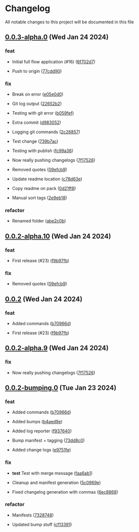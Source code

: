 
# Changelog

All notable changes to this project will be documented in this file


## [0.0.3-alpha.0](https://github.com/cp-utils/gitversion/compare/0.0.2...0.0.3-alpha.0) (Wed Jan 24 2024)

### feat

* Initial full flow application (#16) ([6f702d7](https://github.com/cp-utils/gitversion/commit/6f702d7c8a15ec080b73c838e3bfafe8506751ae))

* Push to origin ([77cdd90](https://github.com/cp-utils/gitversion/commit/77cdd90a79ec305b302e0a652259ee5a31adf82e))

### fix

* Break on error ([e05e0d0](https://github.com/cp-utils/gitversion/commit/e05e0d0f2d222cb355b263f7dd97cbe2de2fc775))

* Git log output ([22652b2](https://github.com/cp-utils/gitversion/commit/22652b2bf0664e2d5567d576dc209cce96be3505))

* Testing with git error ([b059fef](https://github.com/cp-utils/gitversion/commit/b059fef494582e0c4ea9b8f126dda40649a0c0d7))

* Extra commit ([d983052](https://github.com/cp-utils/gitversion/commit/d983052bc81a3caaf81b603a3787cd9cfca193d6))

* Logging git commands ([2c26857](https://github.com/cp-utils/gitversion/commit/2c2685766f32c19f0fc4fed66e543313b95f776f))

* Test change ([739b7ac](https://github.com/cp-utils/gitversion/commit/739b7ac12b68738a33b4d131c94621d1e196ed2d))

* Testing with publish ([fc99a36](https://github.com/cp-utils/gitversion/commit/fc99a366cfe182c70c584ee37c65d9bf301fa04f))

* Now really pushing changelogs ([7f17526](https://github.com/cp-utils/gitversion/commit/7f1752689ad7e94958cc7de2d9fa905a1870e743))

* Removed quotes ([09efcb9](https://github.com/cp-utils/gitversion/commit/09efcb94710fedadf80c64513123f53c715c6665))

* Update readme location ([c78d63e](https://github.com/cp-utils/gitversion/commit/c78d63eb51ce7a6a8044703a9ee6d68d4148617c))

* Copy readme on pack ([0d21ff8](https://github.com/cp-utils/gitversion/commit/0d21ff86bd2408ad3f8fc21942eb303a6e44b2c1))

* Manual sort tags ([2e9eb18](https://github.com/cp-utils/gitversion/commit/2e9eb185a8d4a301ef51e6b4ef404d3f41602b69))

### refactor

* Renamed folder ([abe2c0b](https://github.com/cp-utils/gitversion/commit/abe2c0bfa1e2583b14199990cca8fb15cf53db0e))

## [0.0.2-alpha.10](https://github.com/cp-utils/gitversion/compare/0.0.2-alpha.9...0.0.2-alpha.10) (Wed Jan 24 2024)

### feat

* First release (#23) ([f9b97fb](https://github.com/cp-utils/gitversion/commit/f9b97fba8a1ff8b66e1682997a5308159ca13b24))

### fix

* Removed quotes ([09efcb9](https://github.com/cp-utils/gitversion/commit/09efcb94710fedadf80c64513123f53c715c6665))

## [0.0.2](https://github.com/cp-utils/gitversion/compare/0.0.1...0.0.2) (Wed Jan 24 2024)

### feat

* Added commands ([b70966d](https://github.com/cp-utils/gitversion/commit/b70966d338552d9be55620c8809eb103cb55414f))

* First release (#23) ([f9b97fb](https://github.com/cp-utils/gitversion/commit/f9b97fba8a1ff8b66e1682997a5308159ca13b24))

## [0.0.2-alpha.9](https://github.com/cp-utils/gitversion/compare/0.0.2-alpha.8...0.0.2-alpha.9) (Wed Jan 24 2024)

### fix

* Now really pushing changelogs ([7f17526](https://github.com/cp-utils/gitversion/commit/7f1752689ad7e94958cc7de2d9fa905a1870e743))

## [0.0.2-bumping.0](https://github.com/cp-utils/gitversion/compare/0.0.1...0.0.2-bumping.0) (Tue Jan 23 2024)

### feat

* Added commands ([b70966d](https://github.com/cp-utils/gitversion/commit/b70966d338552d9be55620c8809eb103cb55414f))

* Added bumps ([b4aed9e](https://github.com/cp-utils/gitversion/commit/b4aed9ecb07b1183f891c6661c6552c428c04633))

* Added log reporter ([f937640](https://github.com/cp-utils/gitversion/commit/f93764028f7fb784f0bf4e1c92bb06a7b8d87628))

* Bump manifest + tagging ([73dd8c0](https://github.com/cp-utils/gitversion/commit/73dd8c0be90b240fdaccd12347ff9ad5b44843b8))

* Added change logs ([e9751fe](https://github.com/cp-utils/gitversion/commit/e9751fec4a7c46b819cf32347e42d73dbca0278a))

### fix

* **test** Test with merge message ([faa6ab1](https://github.com/cp-utils/gitversion/commit/faa6ab156a292f4b673d803f5ed7f20d0fdb7253))

* Cleanup and manifest generation ([5c0969e](https://github.com/cp-utils/gitversion/commit/5c0969e6ff54ddadc5591510ea8c6d9208b9f72c))

* Fixed changelog generation with commas ([6ec8868](https://github.com/cp-utils/gitversion/commit/6ec8868bef44875dcb146ae6c0cd48f3f97e8500))

### refactor

* Manifests ([7328748](https://github.com/cp-utils/gitversion/commit/732874892d0bacd86e9fc5d903486aeb29c01063))

* Updated bump stuff ([cf13391](https://github.com/cp-utils/gitversion/commit/cf13391a23a9575eee3b2de5dbb563bc39673c34))

